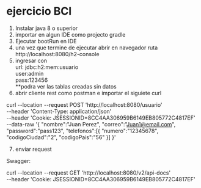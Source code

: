 # ejercicio BCI

1. Instalar java 8 o superior
2. importar en algun IDE como projecto gradle
3. Ejecutar bootRun en IDE
4. una vez que termine de ejecutar abrir en navegador ruta http://localhost:8080/h2-console
5. ingresar con   
   url: jdbc:h2:mem:usuario  
   user:admin  
   pass:123456  
   **podra ver las tablas creadas sin datos
6. abrir cliente rest como postman e importar el siguiete curl

curl --location --request POST 'http://localhost:8080/usuario' \
--header 'Content-Type: application/json' \
--header 'Cookie: JSESSIONID=8CC4AA306959B6149EB805772C4817EF' \
--data-raw '{
"nombre":"Juan Perez",
"correo":"Juan1@email.com",
"password":"pass123",
"telefonos":[{
"numero":"12345678",
"codigoCiudad":"2",
"codigoPais":"56"
}]
}'

7. enviar request 



Swagger:

curl --location --request GET 'http://localhost:8080/v2/api-docs' \
--header 'Cookie: JSESSIONID=8CC4AA306959B6149EB805772C4817EF'

